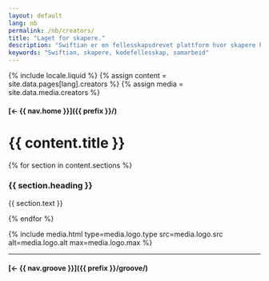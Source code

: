 ```yaml
---
layout: default
lang: nb
permalink: /nb/creators/
title: "Laget for skapere."
description: "Swiftian er en fellesskapsdrevet plattform hvor skapere kan vokse, dele og innovere sammen."
keywords: "Swiftian, skapere, kodefellesskap, samarbeid"
---
```



{% include locale.liquid %}
{% assign content = site.data.pages[lang].creators %}
{% assign media = site.data.media.creators %}

#### [← {{ nav.home }}]({{ prefix }}/)

# {{ content.title }}

{% for section in content.sections %}
### {{ section.heading }}
{{ section.text }}

{% endfor %}

{% include media.html
  type=media.logo.type
  src=media.logo.src
  alt=media.logo.alt
  max=media.logo.max
%}

---

#### [← {{ nav.groove }}]({{ prefix }}/groove/)